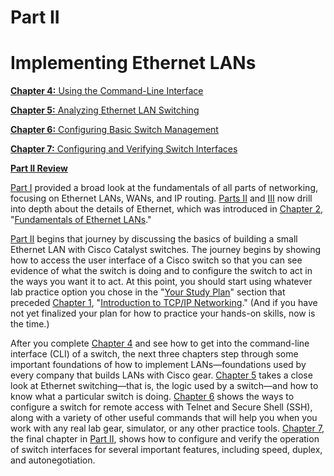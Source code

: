 # Part II


# Implementing Ethernet LANs

[**Chapter 4:** Using the Command-Line Interface](vol1_ch04.xhtml#ch04)

[**Chapter 5:** Analyzing Ethernet LAN Switching](vol1_ch05.xhtml#ch05)

[**Chapter 6:** Configuring Basic Switch Management](vol1_ch06.xhtml#ch06)

[**Chapter 7:** Configuring and Verifying Switch Interfaces](vol1_ch07.xhtml#ch07)

[**Part II Review**](vol1_part-p02.xhtml#part-p02)

[Part I](vol1_part01.xhtml#part01) provided a broad look at the fundamentals of all parts of networking, focusing on Ethernet LANs, WANs, and IP routing. [Parts II](vol1_part02.xhtml#part02) and [III](vol1_part03.xhtml#part03) now drill into depth about the details of Ethernet, which was introduced in [Chapter 2](vol1_ch02.xhtml#ch02), "[Fundamentals of Ethernet LANs](vol1_ch02.xhtml#ch02)."

[Part II](vol1_part02.xhtml#part02) begins that journey by discussing the basics of building a small Ethernet LAN with Cisco Catalyst switches. The journey begins by showing how to access the user interface of a Cisco switch so that you can see evidence of what the switch is doing and to configure the switch to act in the ways you want it to act. At this point, you should start using whatever lab practice option you chose in the "[Your Study Plan](vol1_pref10.xhtml#pref10)" section that preceded [Chapter 1](vol1_ch01.xhtml#ch01), "[Introduction to TCP/IP Networking](vol1_ch01.xhtml#ch01)." (And if you have not yet finalized your plan for how to practice your hands-on skills, now is the time.)

After you complete [Chapter 4](vol1_ch04.xhtml#ch04) and see how to get into the command-line interface (CLI) of a switch, the next three chapters step through some important foundations of how to implement LANs—foundations used by every company that builds LANs with Cisco gear. [Chapter 5](vol1_ch05.xhtml#ch05) takes a close look at Ethernet switching—that is, the logic used by a switch—and how to know what a particular switch is doing. [Chapter 6](vol1_ch06.xhtml#ch06) shows the ways to configure a switch for remote access with Telnet and Secure Shell (SSH), along with a variety of other useful commands that will help you when you work with any real lab gear, simulator, or any other practice tools. [Chapter 7](vol1_ch07.xhtml#ch07), the final chapter in [Part II](vol1_part02.xhtml#part02), shows how to configure and verify the operation of switch interfaces for several important features, including speed, duplex, and autonegotiation.